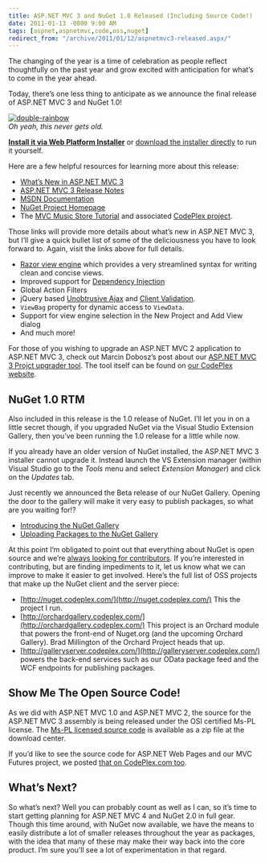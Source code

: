 ```yaml
---
title: ASP.NET MVC 3 and NuGet 1.0 Released (Including Source Code!)
date: 2011-01-13 -0800 9:00 AM
tags: [aspnet,aspnetmvc,code,oss,nuget]
redirect_from: "/archive/2011/01/12/aspnetmvc3-released.aspx/"
---
```


The changing of the year is a time of celebration as people reflect
thoughtfully on the past year and grow excited with anticipation for
what’s to come in the year ahead.

Today, there’s one less thing to anticipate as we announce the final
release of ASP.NET MVC 3 and NuGet 1.0!

[![double-rainbow](https://haacked.com/images/haacked_com/WindowsLiveWriter/ASP.NET-MVC-3-RTM_11308/double-rainbow_3.jpg "double-rainbow")](http://www.flickr.com/photos/nicholas_t/281820290/ "Double Rainbow: CC by attribution")
\
*Oh yeah, this never gets old.*

**[Install it via Web Platform
Installer](http://www.microsoft.com/web/gallery/install.aspx?appid=MVC3 "Install ASP.NET MVC 3 via Web PI")**
or [download the installer
directly](http://go.microsoft.com/fwlink/?LinkID=208140 "Download Details Page")
to run it yourself.

Here are a few helpful resources for learning more about this release:

-   [What’s New in ASP.NET MVC
    3](http://asp.net/mvc/mvc3#overview "What's new in ASP.NET MVC 3")
-   [ASP.NET MVC 3 Release
    Notes](http://www.asp.net/learn/whitepapers/mvc3-release-notes "ASP.NET MVC 3 Release Notes")
-   [MSDN
    Documentation](http://go.microsoft.com/fwlink/?LinkId=205717 "ASP.NET MVC 3 MSDN Docs")
-   [NuGet Project
    Homepage](http://nuget.codeplex.com/ "NuGet Project Homepage")
-   The [MVC Music Store
    Tutorial](http://www.asp.net/mvc/tutorials/mvc-music-store-part-1 "MVC Music Store")
    and associated [CodePlex
    project](http://mvcmusicstore.codeplex.com "MVC Music Store CodePlex Project").

Those links will provide more details about what’s new in ASP.NET MVC 3,
but I’ll give a quick bullet list of some of the deliciousness you have
to look forward to. Again, visit the links above for full details.

-   [Razor view
    engine](http://weblogs.asp.net/scottgu/archive/2010/07/02/introducing-razor.aspx "Razor View Engine")
    which provides a very streamlined syntax for writing clean and
    concise views.
-   Improved support for [Dependency
    Injection](http://bradwilson.typepad.com/blog/2010/07/service-location-pt1-introduction.html "Service Location in ASP.NET MVC")
-   Global Action Filters
-   jQuery based [Unobtrusive
    Ajax](http://bradwilson.typepad.com/blog/2010/10/mvc3-unobtrusive-ajax.html "Unobtrusive Ajax")
    and [Client
    Validation](http://bradwilson.typepad.com/blog/2010/10/mvc3-unobtrusive-validation.html "Unobtrusive Validation").
-   `ViewBag` property for dynamic access to `ViewData`.
-   Support for view engine selection in the New Project and Add View
    dialog
-   And much more!

For those of you wishing to upgrade an ASP.NET MVC 2 application to
ASP.NET MVC 3, check out Marcin Dobosz’s post about our [ASP.NET MVC 3
Projct upgrader
tool](http://blogs.msdn.com/b/marcinon/archive/2011/01/13/mvc-3-project-upgrade-tool.aspx "MVC 3 Project Upgrader").
The tool itself can be found on [our CodePlex
website](http://aspnet.codeplex.com/releases/view/59008 "ASP.NET MVC 3 Project Upgrader").

NuGet 1.0 RTM
-------------

Also included in this release is the 1.0 release of NuGet. I’ll let you
in on a little secret though, if you upgraded NuGet via the Visual
Studio Extension Gallery, then you’ve been running the 1.0 release for a
little while now.

If you already have an older version of NuGet installed, the ASP.NET MVC
3 installer cannot upgrade it. Instead launch the VS Extension manager
(within Visual Studio go to the *Tools* menu and select *Extension
Manager*) and click on the *Updates* tab.

Just recently we announced the Beta release of our NuGet Gallery.
Opening the door to the gallery will make it very easy to publish
packages, so what are you waiting for!?

-   [Introducing the NuGet
    Gallery](http://blog.davidebbo.com/2011/01/introducing-nuget-gallery.html "Introducing the NuGet Gallery")
-   [Uploading Packages to the NuGet
    Gallery](https://haacked.com/archive/2011/01/12/uploading-packages-to-the-nuget-gallery.aspx "Uploading Packages")

At this point I’m obligated to point out that everything about NuGet is
open source and we’re [always looking for
contributors](https://haacked.com/archive/2010/10/14/nupack-up-for-grabs-items.aspx "NuGet UpForGrabs Items").
If you’re interested in contributing, but are finding impediments to it,
let us know what we can improve to make it easier to get involved.
Here’s the full list of OSS projects that make up the NuGet client and
the server piece:

-   [http://nuget.codeplex.com/](http://nuget.codeplex.com/) This the
    project I run.
-   [http://orchardgallery.codeplex.com/](http://orchardgallery.codeplex.com/)
    This project is an Orchard module that powers the front-end of
    Nuget.org (and the upcoming Orchard Gallery). Brad Millington of the
    Orchard Project heads that up.
-   [http://galleryserver.codeplex.com/](http://galleryserver.codeplex.com/)
    powers the back-end services such as our OData package feed and the
    WCF endpoints for publishing packages.

Show Me The Open Source Code!
-----------------------------

As we did with ASP.NET MVC 1.0 and ASP.NET MVC 2, the source for the
ASP.NET MVC 3 assembly is being released under the OSI certified Ms-PL
license. The [Ms-PL licensed source
code](http://download.microsoft.com/download/3/4/A/34A8A203-BD4B-44A2-AF8B-CA2CFCB311CC/mvc3-rtm-mspl.zip "ASP.NET MVC 3 Source Code under Ms-PL")
is available as a zip file at the download center.

If you’d like to see the source code for ASP.NET Web Pages and our MVC
Futures project, we posted [that on CodePlex.com
too](http://aspnet.codeplex.com/releases/view/58781 "Source Code").

What’s Next?
------------

So what’s next? Well you can probably count as well as I can, so it’s
time to start getting planning for ASP.NET MVC 4 and NuGet 2.0 in full
gear. Though this time around, with NuGet now available, we have the
means to easily distribute a lot of smaller releases throughout the year
as packages, with the idea that many of these may make their way back
into the core product. I’m sure you’ll see a lot of experimentation in
that regard.

